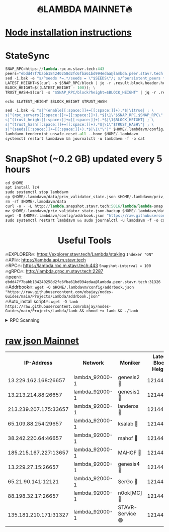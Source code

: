 <h1 align="center"> 🔥LAMBDA MAINNET🔥</h1>


[Node installation instructions](https://github.com/obajay/nodes-Guides/tree/main/Projects/Lambda)
=


# StateSync
```python
SNAP_RPC=https://lambda.rpc.m.stavr.tech:443
peers="ebdd47f7babb184240258d2fc6fba61bd994edaa@lambda.peer.stavr.tech:31326" 
sed -i.bak -e "s/^seeds *=.*/seeds = \"$SEEDS\"/; s/^persistent_peers *=.*/persistent_peers = \"$PEERS\"/" $HOME/.lambdavm/config/config.toml
LATEST_HEIGHT=$(curl -s $SNAP_RPC/block | jq -r .result.block.header.height); \
BLOCK_HEIGHT=$((LATEST_HEIGHT - 100)); \
TRUST_HASH=$(curl -s "$SNAP_RPC/block?height=$BLOCK_HEIGHT" | jq -r .result.block_id.hash)

echo $LATEST_HEIGHT $BLOCK_HEIGHT $TRUST_HASH

sed -i.bak -E "s|^(enable[[:space:]]+=[[:space:]]+).*$|\1true| ; \
s|^(rpc_servers[[:space:]]+=[[:space:]]+).*$|\1\"$SNAP_RPC,$SNAP_RPC\"| ; \
s|^(trust_height[[:space:]]+=[[:space:]]+).*$|\1$BLOCK_HEIGHT| ; \
s|^(trust_hash[[:space:]]+=[[:space:]]+).*$|\1\"$TRUST_HASH\"| ; \
s|^(seeds[[:space:]]+=[[:space:]]+).*$|\1\"\"|" $HOME/.lambdavm/config/config.toml
lambdavm tendermint unsafe-reset-all --home $HOME/.lambdavm
systemctl restart lambdavm && journalctl -u lambdavm -f -o cat

```
# SnapShot (~0.2 GB) updated every 5 hours
```python
cd $HOME
apt install lz4
sudo systemctl stop lambdavm
cp $HOME/.lambdavm/data/priv_validator_state.json $HOME/.lambdavm/priv_validator_state.json.backup
rm -rf $HOME/.lambdavm/data
curl -o - -L http://lambda.snapshot.stavr.tech:5016/lambda/lambda-snap.tar.lz4 | lz4 -c -d - | tar -x -C $HOME/.lambdavm --strip-components 2
mv $HOME/.lambdavm/priv_validator_state.json.backup $HOME/.lambdavm/data/priv_validator_state.json
wget -O $HOME/.lambdavm/config/addrbook.json "https://raw.githubusercontent.com/obajay/nodes-Guides/main/Projects/Lambda/addrbook.json"
sudo systemctl restart lambdavm && sudo journalctl -u lambdavm -f -o cat
```
 <h1 align="center"> Useful Tools</h1>

🔥EXPLORER🔥:      https://explorer.stavr.tech/Lambda/staking	        `Indexer "ON"` \
🔥API🔥: 			 		 https://lambda.api.m.stavr.tech \
🔥RPC🔥:           https://lambda.rpc.m.stavr.tech:443	              `Snapshot-interval = 100` \
🔥gRPC🔥:          http://lambda.grpc.m.stavr.tech:2287 \
🔥peer🔥:					 `ebdd47f7babb184240258d2fc6fba61bd994edaa@lambda.peer.stavr.tech:31326` \
🔥Addrbook🔥:    ```wget -O $HOME/.lambdavm/config/addrbook.json "https://raw.githubusercontent.com/obajay/nodes-Guides/main/Projects/Lambda/addrbook.json"``` \
🔥Auto_install script🔥: ```wget -O lamb https://raw.githubusercontent.com/obajay/nodes-Guides/main/Projects/Lambda/lamb && chmod +x lamb && ./lamb```


<details>
<summary>RPC Scanning</summary>

<h2 align="center"> We scan nodes in real time every 4 hours. And we provide the final result of RPC endpoints.
We cannot influence the operation of these nodes in any way. </h2>


```python
If Voting Power is higher than 0 --> then the Node is a validator of the network and may be subject to attack and be a potential threat to the chain.
```
```python
We marked such validators with a red symbol
```

</details>

[raw json Mainnet](https://rpc-check.lambm.stavr.tech/lambm/rpc-lambm-result.json)
=


<table><tr><th>IP-Address</th><th>Network</th><th>Moniker</th><th>Latest Block Height</th><th>Earliest Block Height</th><th>Catching Up</th><th>Tx Index</th><th>Voting Power</th><th>Scan Time</th></tr><tr><td>13.229.162.168:26657</td><td>lambda_92000-1</td><td>genesis2 🔴</td><td>12144620</td><td>1</td><td>False</td><td>on</td><td>15020886</td><td>2024-03-11T17:07:42.690629367UTC</td></tr><tr><td>13.213.214.88:26657</td><td>lambda_92000-1</td><td>genesis1 🔴</td><td>12144621</td><td>1</td><td>False</td><td>on</td><td>737835</td><td>2024-03-11T17:07:47.480034460UTC</td></tr><tr><td>213.239.207.175:33657</td><td>lambda_92000-1</td><td>landeros 🔴</td><td>12144620</td><td>8136001</td><td>False</td><td>off</td><td>1947710</td><td>2024-03-11T17:07:35.366300988UTC</td></tr><tr><td>65.109.88.254:29657</td><td>lambda_92000-1</td><td>ksalab 🔴</td><td>12144622</td><td>8715001</td><td>False</td><td>on</td><td>510465</td><td>2024-03-11T17:07:52.223438410UTC</td></tr><tr><td>38.242.220.64:46657</td><td>lambda_92000-1</td><td>mahof 🔴</td><td>12144623</td><td>10131001</td><td>False</td><td>off</td><td>770350</td><td>2024-03-11T17:07:56.997804835UTC</td></tr><tr><td>185.215.167.227:13657</td><td>lambda_92000-1</td><td>MAHOF 🔴</td><td>12144621</td><td>10134001</td><td>False</td><td>on</td><td>2051510</td><td>2024-03-11T17:07:46.249777947UTC</td></tr><tr><td>13.229.27.15:26657</td><td>lambda_92000-1</td><td>genesis4 🔴</td><td>12144621</td><td>11043001</td><td>False</td><td>on</td><td>9550183</td><td>2024-03-11T17:07:45.919836992UTC</td></tr><tr><td>65.21.90.141:12121</td><td>lambda_92000-1</td><td>SerGo 🔴</td><td>12144623</td><td>12044623</td><td>False</td><td>off</td><td>10438506</td><td>2024-03-11T17:07:56.671353425UTC</td></tr><tr><td>88.198.32.17:26657</td><td>lambda_92000-1</td><td>n0ok[MC] 🔴</td><td>12144624</td><td>12044624</td><td>False</td><td>off</td><td>1578630</td><td>2024-03-11T17:07:59.263879869UTC</td></tr><tr><td>135.181.210.171:31327</td><td>lambda_92000-1</td><td>STAVR-Service 🟢</td><td>12144621</td><td>12143501</td><td>False</td><td>on</td><td>0</td><td>2024-03-11T17:07:51.912205808UTC</td></tr></table>
